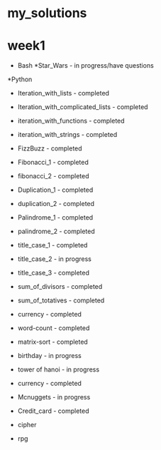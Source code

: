 # my_solutions

# week1

* Bash
  *Star_Wars - in progress/have questions

*Python
  * Iteration_with_lists - completed
  * Iteration_with_complicated_lists - completed
  * iteration_with_functions - completed
  * iteration_with_strings - completed
  * FizzBuzz - completed
  * Fibonacci_1 - completed
  * fibonacci_2 - completed
  * Duplication_1 - completed
  * duplication_2 - completed
  * Palindrome_1 - completed
  * palindrome_2 - completed
  * title_case_1 - completed
  * title_case_2 - in progress
  * title_case_3 - completed
  * sum_of_divisors - completed
  * sum_of_totatives - completed
  * currency - completed
  
  * word-count - completed
  * matrix-sort - completed
  * birthday - in progress
  * tower of hanoi - in progress
  * currency - completed
  
  * Mcnuggets - in progress
  * Credit_card - completed
  
  * cipher
  * rpg

